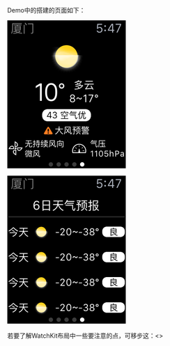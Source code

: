 Demo中的搭建的页面如下：

![](./screenshot/screenshot-1.png)

![](./screenshot/screenshot-2.png)

若要了解WatchKit布局中一些要注意的点，可移步这：<>